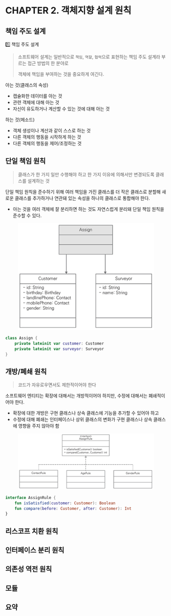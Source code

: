 # CHAPTER 2. 객체지향 설계 원칙

## 책임 주도 설계

1️⃣ 책임 주도 설계

> 소프트웨어 설계는 일반적으로 `책임`, `역할`, `협력`으로 표현하는 책임 주도 설계라 부르는 접근 방법의 한 분야로
>
> 객체에 책임을 부여하는 것을 중요하게 여긴다.

아는 것(클래스의 속성)
- 캡슐화한 데이터를 아는 것
- 관련 객체에 대해 아는 것
- 자신이 유도하거나 계산할 수 있는 것에 대해 아는 것

하는 것(메소드)
- 객체 생성이나 계산과 같이 스스로 하는 것
- 다른 객체의 행동을 시작하게 하는 것
- 다른 객체의 행동을 제어/조정하는 것

## 단일 책임 원칙

> 클래스가 한 가지 일만 수행해야 하고 한 가지 이유에 의해서만 변경되도록 클래스를 설계하는 것

단일 책임 원칙을 준수하기 위해 여러 책임을 가진 클래스를 더 작은 클래스로 분할해 새로운 클래스를 추가하거나 연관돼 있는 속성을 하나의 클래스로 통합해야 한다.
- 아는 것을 여러 객체에 잘 분리하면 하는 것도 자연스럽게 분리돼 단일 책임 원칙을 준수할 수 있다.

<figure><img src="../../.gitbook/assets/microservices-eventsourcing/2-5.png" alt=""><figcaption></figcaption></figure>

```kotlin
class Assign {
    private lateinit var customer: Customer
    private lateinit var surveyor: Surveyor
}
```

## 개방/폐쇄 원칙

> 코드가 자유로우면서도 제한적이어야 한다

소프트웨어 엔티티는 확장에 대해서는 개방적이어야 하지만, 수정에 대해서는 폐쇄적이어야 한다.
- 확장에 대한 개방은 구현 클래스나 상속 클래스에 기능을 추가할 수 있어야 하고
- 수정에 대해 폐쇄는 인터페이스나 상위 클래스의 변화가 구현 클래스나 상속 클래스에 영향을 주지 않아야 함

<figure><img src="../../.gitbook/assets/microservices-eventsourcing/2-7.png" alt=""><figcaption></figcaption></figure>

```kotlin
interface AssignRule {
    fun isSatisfied(customer: Customer): Boolean
    fun compare(before: Customer, after: Customer): Int
}
```



## 리스코프 치환 원칙

## 인터페이스 분리 원칙

## 의존성 역전 원칙

## 모듈

## 요약